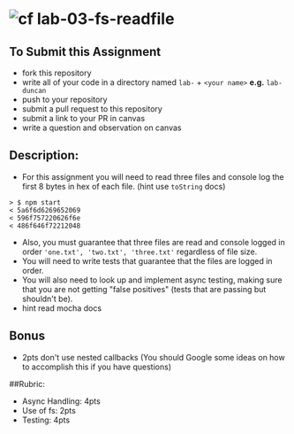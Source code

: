 ![cf](https://i.imgur.com/7v5ASc8.png) lab-03-fs-readfile
======


## To Submit this Assignment
  * fork this repository
  * write all of your code in a directory named `lab-` + `<your name>` **e.g.** `lab-duncan`
  * push to your repository
  * submit a pull request to this repository
  * submit a link to your PR in canvas
  * write a question and observation on canvas

## Description:
* For this assignment you will need to read three files and console log the first 8 bytes in hex of each file. (hint use `toString` docs)

``` shell
> $ npm start
< 5a6f6d6269652069
< 596f757220626f6e
< 486f646f72212048
```

* Also, you must guarantee that three files are read and console logged in order `'one.txt', 'two.txt', 'three.txt'` regardless of file size.
* You will need to write tests that guarantee that the files are logged in order.
* You will also need to look up and implement async testing, making sure that you are not getting "false positives" (tests that are passing but shouldn't be).
 * hint read mocha docs    

## Bonus
  * 2pts don't use nested callbacks (You should Google some ideas on how to accomplish this if you have questions)

##Rubric:
  * Async Handling: 4pts
  * Use of fs: 2pts
  * Testing: 4pts
